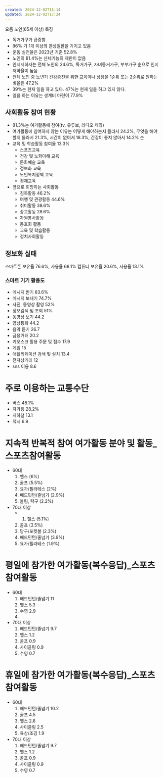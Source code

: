 ```yaml
---
created: 2024-12-02T11:14
updated: 2024-12-02T17:24
---
```

요즘 노인(65세 이상) 특징
- 독거가구가 급증함
- 86% 가 1개 이상의 만성질환을 가지고 있음
- 운동 실천율은 2023년 기준 52.8%
- 노인의 81.4%는 신체기능의 제한이 없음
- 인지저하자는 전체 노인의 24.6%, 독거가구, 자녀동거가구, 부부가구 순으로 인지저하율이 높음
- 전체 노인 중 노년기 건강증진을 위한 교육이나 상담을 1순위 또는 2순위로 원하는 비율은 47.2%
- 39%는 현재 일을 하고 있다. 47%는 현재 일을 하고 있지 않다.
- 일을 하는 이유는 생계비 마련이 77.9%
## 사회활동 참여 현황
- 81.3%는 여가활동에 참여(tv, 유튜브, 라디오 제외)
- 여가활동에 참여하지 않는 이유는 어떻게 해야하는지 몰라서 24.2%, 무엇을 해야 할지 몰라서 21.3%, 시간이 없어서 18.3%, 간강이 좋지 않아서 14.2% 순
- 교육 및 학습활동 참여율 13.3%
	- 스포츠교육
	- 건강 및 노화이해 교육
	- 문화예술 교육
	- 정보화 교육
	- 노인복지정책 교육
	- 경제교육
- 앞으로 희망하는 사회활동
	- 침목활동 46.2%
	- 여행 및 관광활동 44.6%
	- 취미활동 38.6%
	- 종교활동 28.6%
	- 자원봉사활돵
	- 동호회 활동
	- 교육 및 학습활동
	- 정치사회활동
## 정보화 실태
스마트폰 보유율 76.6%, 사용율 68.1%
컴퓨터 보유율 20.6%, 사용율 13.1%
### 스마트 기기 활용도
- 메시지 받기 83.6%
- 메시지 보내기 74.7%
- 사진, 동영상 촬영 52%
- 정보검색 및 조회 51%
- 동영상 보기 44.2
- 영상통화 44.2
- 음악 듣기 26.7
- 금융거래 20.2
- 키오스크 활용 주문 및 접수 17.9
- 게임 15
- 애플리케이션 검색 및 설치 13.4
- 전자상거래 12
- sns 이용 8.6
# 주로 이용하는 교통수단
- 버스 48.1%
- 자가용 28.2%
- 지하철 13.1
- 택시 6.9

# 지속적 반복적 참여 여가활동 분야 및 활동_스포츠참여활동
- 60대
	1. 헬스 (6%)
	2. 골프 (5.5%)
	3. 요가/필라테스 (2%)
	4. 배드민턴/줄넘기 (2.9%)
	5. 볼링, 탁구 (2.2%)
- 70대 이상
	- 1. 헬스 (5.1%)
	2. 골프 (3.5%)
	3. 당구/포켓볼 (2.3%)
	4. 배드민턴/줄넘기 (3.9%)
	5. 요가/필라테스 (1.9%)

# 평일에 참가한 여가활동(복수응답)\_스포츠 참여활동
- 60대
	1. 배드민턴/줄넘기 11
	2. 헬스 5.3
	3. 수영 2.9
	4. 
- 70대 이상
	1. 배드민턴/줄넘기 9.7
	2. 헬스 1.2
	3. 골프 0.9
	4. 사이클링 0.9
	5. 수영 0.7
# 휴일에 참가한 여가활동(복수응답)\_스포츠 참여활동
- 60대
	1. 배드민턴/줄넘기 10.2
	2. 골프 4.5
	3. 헬스 2.8
	4. 사이클링 2.5
	5. 육상/조깅 1.9
- 70대 이상
	1. 배드민턴/줄넘기 9.7
	2. 헬스 1.2
	3. 골프 0.9
	4. 사이클링 0.9
	5. 수영 0.7